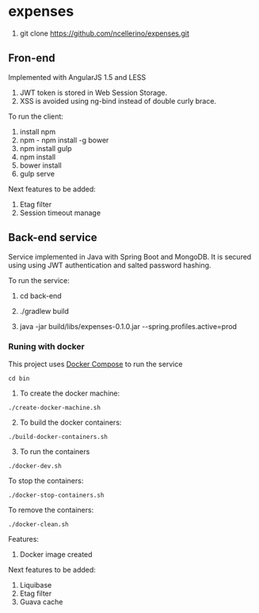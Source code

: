 # expenses

1. git clone https://github.com/ncellerino/expenses.git

## Fron-end
Implemented with AngularJS 1.5 and LESS

1. JWT token is stored in Web Session Storage.
2. XSS is avoided using ng-bind instead of double curly brace.

To run the client:

1. install npm
2. npm - npm install -g bower
3. npm install gulp
4. npm install
5. bower install
6. gulp serve

Next features to be added:

1. Etag filter
2. Session timeout manage



## Back-end service

Service implemented in Java with Spring Boot and MongoDB. It is secured using using JWT authentication and salted password hashing.

To run the service:

1. cd back-end

2. ./gradlew build

3. java -jar build/libs/expenses-0.1.0.jar --spring.profiles.active=prod

### Runing with docker


This project uses [Docker Compose](https://docs.docker.com/compose/) to run the service

```
cd bin
```

1. To create the docker machine:

```
./create-docker-machine.sh
```

2. To build the docker containers:

```
./build-docker-containers.sh
```
3. To run the containers

```
./docker-dev.sh
```

To stop the containers:

```
./docker-stop-containers.sh
```

To remove the containers:
```
./docker-clean.sh
```


Features:

1. Docker image created


Next features to be added:

1. Liquibase
2. Etag filter
3. Guava cache 



